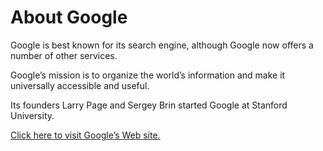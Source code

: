 <html>
<head>
<title>Popular Websites: Google</title>
</head>
<body>
<h1>About Google</h1>
<p>Google is best known for its search engine, although Google now offers a
number of other services.</p>
<p>Google’s mission is to organize the world’s information and make it
universally accessible and useful.</p>
<p>Its founders Larry Page and Sergey Brin started Google at Stanford
University.</p>
<p><a href=”http://www.Google.com/”>Click here to visit Google’s Web
site.</a></p>
</body>
</html>
